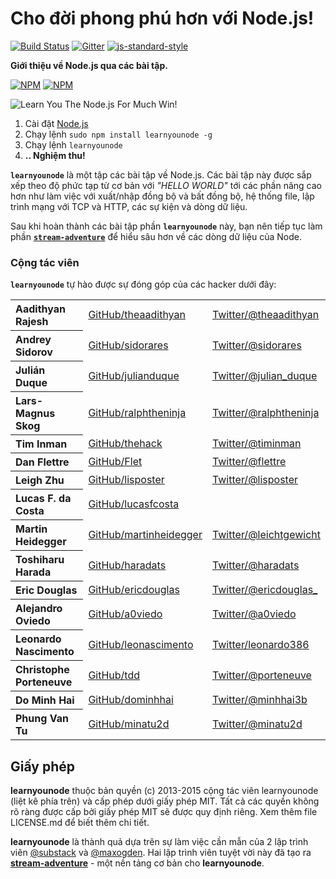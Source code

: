 # Cho đời phong phú hơn với Node.js!
[![Build Status](https://travis-ci.org/workshopper/learnyounode.svg?branch=master)](https://travis-ci.org/workshopper/learnyounode)
[![Gitter](https://badges.gitter.im/Join%20Chat.svg)](https://gitter.im/nodeschool/discussions?utm_source=badge&utm_medium=badge&utm_campaign=pr-badge&utm_content=badge)
[![js-standard-style](https://img.shields.io/badge/code%20style-standard-brightgreen.svg?style=flat)](http://standardjs.com/)

**Giới thiệu về Node.js qua các bài tập.**

[![NPM](https://nodei.co/npm/learnyounode.png?downloads=true&&downloadRank=true&stars=true)](https://nodei.co/npm/learnyounode/) [![NPM](https://nodei.co/npm-dl/learnyounode.png?months=3&height=3)](https://nodei.co/npm/learnyounode/)

![Learn You The Node.js For Much Win!](https://raw.github.com/theaadithyan/learnyounode/master/learnyounode.png)

  1. Cài đặt [Node.js](http://nodejs.org/)
  2. Chạy lệnh `sudo npm install learnyounode -g`
  3. Chạy lệnh `learnyounode`
  4. **.. Nghiệm thu!**

<b><code>learnyounode</code></b> là một tập các bài tập về Node.js. Các bài tập này được sắp xếp theo độ phức tạp từ cơ bản với *"HELLO WORLD"* tới các phần nâng cao hơn như làm việc với xuất/nhập đồng bộ và bất đồng bộ, hệ thống file, lập trình mạng với TCP và HTTP, các sự kiện và dòng dữ liệu.

Sau khi hoàn thành các bài tập phần <b><code>learnyounode</code></b> này, bạn nên tiếp tục làm phần  <b><code>[stream-adventure](https://github.com/substack/stream-adventure)</code></b> để hiểu sâu hơn về các dòng dữ liệu của Node.

### Cộng tác viên

<b><code>learnyounode</code></b> tự hào được sự đóng góp của các hacker dưới đây:

<table><tbody>
<tr><th align="left">Aadithyan Rajesh</th><td><a href="https://github.com/theaadithyan">GitHub/theaadithyan</a></td><td><a href="http://twitter.com/theaadithyan">Twitter/@theaadithyan</a></td></tr>
<tr><th align="left">Andrey Sidorov</th><td><a href="https://github.com/sidorares">GitHub/sidorares</a></td><td><a href="http://twitter.com/sidorares">Twitter/@sidorares</a></td></tr>
<tr><th align="left">Julián Duque</th><td><a href="https://github.com/julianduque">GitHub/julianduque</a></td><td><a href="http://twitter.com/julian_duque">Twitter/@julian_duque</a></td></tr>
<tr><th align="left">Lars-Magnus Skog</th><td><a href="https://github.com/ralphtheninja">GitHub/ralphtheninja</a></td><td><a href="http://twitter.com/ralphtheninja">Twitter/@ralphtheninja</a></td></tr>
<tr><th align="left">Tim Inman</th><td><a href="https://github.com/thehack">GitHub/thehack</a></td><td><a href="http://twitter.com/timinman">Twitter/@timinman</a></td></tr>
<tr><th align="left">Dan Flettre</th><td><a href="https://github.com/Flet">GitHub/Flet</a></td><td><a href="http://twitter.com/flettre">Twitter/@flettre</a></td></tr>
<tr><th align="left">Leigh Zhu</th><td><a href="https://github.com/lisposter">GitHub/lisposter</a></td><td><a href="http://twitter.com/lisposter">Twitter/@lisposter</a></td></tr>
<tr><th align="left">Lucas F. da Costa</th><td><a href="https://github.com/lucasfcosta">GitHub/lucasfcosta</a></td><td></td></tr>
<tr><th align="left">Martin Heidegger</th><td><a href="https://github.com/martinheidegger">GitHub/martinheidegger</a></td><td><a href="http://twitter.com/leichtgewicht">Twitter/@leichtgewicht</a></td></tr>
<tr><th align="left">Toshiharu Harada</th><td><a href="https://github.com/haradats">GitHub/haradats</a></td><td><a href="http://twitter.com/haradats">Twitter/@haradats</a></td></tr>
<tr><th align="left">Eric Douglas</th><td><a href="https://github.com/ericdouglas">GitHub/ericdouglas</a></td><td><a href="http://twitter.com/ericdouglas_">Twitter/@ericdouglas_</a></td></tr>
<tr><th align="left">Alejandro Oviedo</th><td><a href="https://github.com/a0viedo">GitHub/a0viedo</a></td><td><a href="http://twitter.com/a0viedo">Twitter/@a0viedo</a></td></tr>
<tr><th align="left">Leonardo Nascimento</th><td><a href="https://github.com/leonascimento">GitHub/leonascimento</a></td><td><a href="http://twitter.com/leonardo386">Twitter/leonardo386</a></td></tr>
<tr><th align="left">Christophe Porteneuve</th><td><a href="https://github.com/tdd">GitHub/tdd</a></td><td><a href="http://twitter.com/porteneuve">Twitter/@porteneuve</a></td></tr>
<tr><th align="left">Do Minh Hai</th><td><a href="https://github.com/dominhhai">GitHub/dominhhai</a></td><td><a href="http://twitter.com/minhhai3b">Twitter/@minhhai3b</a></td></tr>
<tr><th align="left">Phung Van Tu</th><td><a href="https://github.com/minatu2d">GitHub/minatu2d</a></td><td><a href="http://twitter.com/minatu2d">Twitter/@minatu2d</a></td></tr>
</tbody></table>

## Giấy phép

**learnyounode** thuộc bản quyền (c) 2013-2015 cộng tác viên learnyounode (liệt kê phía trên) và cấp phép dưới giấy phép MIT. Tất cả các quyền không rõ ràng được cấp bởi giấy phép MIT sẽ được quy định riêng. Xem thêm file LICENSE.md để biết thêm chi tiết.

**learnyounode** là thành quả dựa trên sự làm việc cần mẫn của 2 lập trình viên [@substack](https://github.com/substack) và [@maxogden](https://github.com/maxogden). Hai lập trình viên tuyệt vời này đã tạo ra **[stream-adventure](https://github.com/substack/stream-adventure)** - một nền tảng cơ bản cho **learnyounode**.
